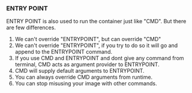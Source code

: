 ### ENTRY POINT

ENTRY POINT is also used to run the container just like "CMD". But there are few differences.
1. We can't override "ENTRYPOINT", but can override "CMD"
2. We can't override "ENTRYPOINT", if you try to do so it will go and append to the ENTRYPOINT command.
3. If you use CMD and ENTRYPOINT and dont give any command from terminal, CMD acts as argument provider to ENTRYPOINT.
4. CMD will supply default arguments to ENTRYPOINT.
5. You can always override CMD arguments from runtime.
6. You can stop misusing your image with other commands.